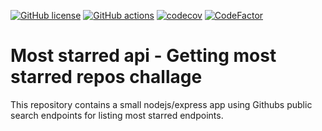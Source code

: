 [![GitHub license](https://img.shields.io/badge/license-MIT-blue.svg)](https://github.com/cemusta/most-starred-api/blob/master/LICENSE)
[![GitHub actions](https://github.com/cemusta/most-starred-api/workflows/Node.js%20CI/badge.svg)](https://github.com/cemusta/most-starred-api/actions)
[![codecov](https://codecov.io/gh/cemusta/most-starred-api/branch/master/graph/badge.svg)](https://codecov.io/gh/cemusta/most-starred-api)
[![CodeFactor](https://www.codefactor.io/repository/github/cemusta/most-starred-api/badge)](https://www.codefactor.io/repository/github/cemusta/most-starred-api)

# Most starred api - Getting most starred repos challage

This repository contains a small nodejs/express app using Githubs public search endpoints for listing most starred endpoints.


